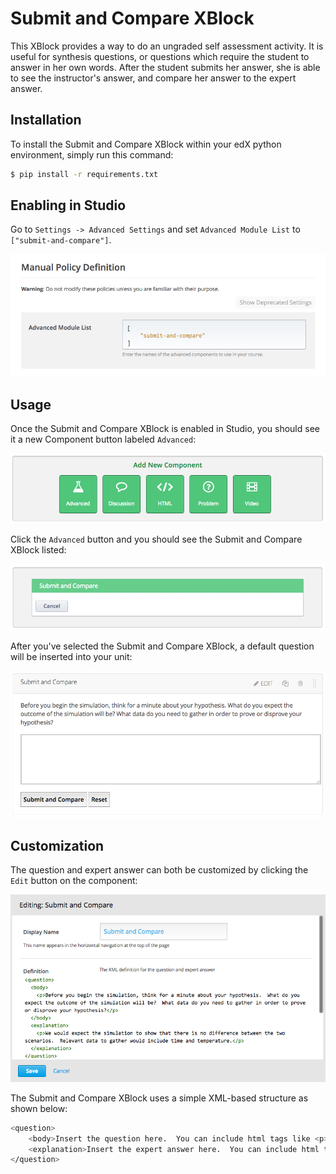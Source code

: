 Submit and Compare XBlock
=========================
This XBlock provides a way to do an ungraded self assessment activity.  It is useful for synthesis questions, or questions which require the student to answer in her own words.  After the student submits her answer, she is able to see the instructor's answer, and compare her answer to the expert answer.

Installation
------------
To install the Submit and Compare XBlock within your edX python environment, simply run this command:

```bash
$ pip install -r requirements.txt
```

Enabling in Studio
------------------
Go to `Settings -> Advanced Settings` and set `Advanced Module List` to `["submit-and-compare"]`.

![Advanced Module List](docs/img/policy.png)

Usage
------------------
Once the Submit and Compare XBlock is enabled in Studio, you should see it a new Component button labeled `Advanced`:

![Component Buttons](docs/img/component.png)

Click the `Advanced` button and you should see the Submit and Compare XBlock listed:

![Advanced Component List](docs/img/advanced.png)

After you've selected the Submit and Compare XBlock, a default question will be inserted into your unit:

![Default Question](docs/img/student_view.png)

Customization
-------------
The question and expert answer can both be customized by clicking the `Edit` button on the component:

![Studio View](docs/img/studio_view.png)

The Submit and Compare XBlock uses a simple XML-based structure as shown below:
```bash
<question>
	<body>Insert the question here.  You can include html tags like <p>, <img>, etc.</body>
	<explanation>Insert the expert answer here.  You can include html tags like <p>, <img>, etc.</explanation>
</question>
```

